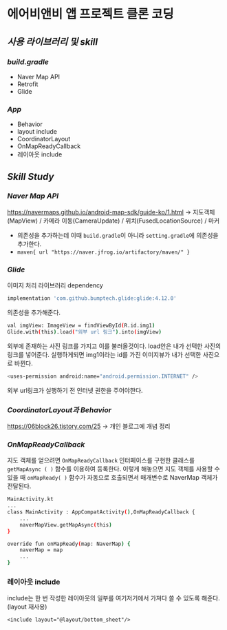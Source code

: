 # 에어비앤비 앱 프로젝트 클론 코딩
## _사용 라이브러리 및 skill_

### _build.gradle_
- Naver Map API
- Retrofit
- Glide

### _App_
 - Behavior
 - layout include
 - CoordinatorLayout
 - OnMapReadyCallback 
 - 레이아웃 include

## _Skill Study_

### _Naver Map API_

https://navermaps.github.io/android-map-sdk/guide-ko/1.html
 -> 지도객체(MapView) / 카메라 이동(CameraUpdate) / 위치(FusedLocationSource) / 마커
 
 * 의존성을 추가하는데 이때 `build.gradle`이 아니라 `setting.gradle`에 의존성을 추가한다.
 * ` maven{ url "https://naver.jfrog.io/artifactory/maven/" } `
 
### _Glide_
 이미지 처리 라이브러리
 dependency 
 ```sh
 implementation 'com.github.bumptech.glide:glide:4.12.0'
 ```
의존성을 추가해준다.
 ```sh
val imgView: ImageView = findViewById(R.id.img1)
Glide.with(this).load("외부 url 링크").into(imgView)
 ```
외부에 존재하는 사진 링크를 가지고 이를 불러올것이다.
load안은 내가 선택한 사진의 링크를 넣어준다.
실행하게되면 img1이라는 id를 가진 이미지뷰가 내가 선택한 사진으로 바뀐다.
 ```sh
<uses-permission android:name="android.permission.INTERNET" />
 ```
외부 url링크가 실행하기 전 인터넷 권한을 주어야한다.

### _CoordinatorLayout과 Behavior_

https://06block26.tistory.com/25
-> 개인 블로그에 개념 정리

### _OnMapReadyCallback_

지도 객체를 얻으려면 `OnMapReadyCallback` 인터페이스를 구현한 클래스를 `getMapAsync ( )` 함수를 이용하여 등록한다.
이렇게 해놓으면 지도 객체를 사용할 수 있을 때 `onMapReady( )` 함수가 자동으로 호출되면서 매개변수로 NaverMap 객체가
전달된다.

```sh
MainActivity.kt
...
class MainActivity : AppCompatActivity(),OnMapReadyCallback {
    ...
    naverMapView.getMapAsync(this)
}

override fun onMapReady(map: NaverMap) {
    naverMap = map
    ...
}
```

### 레이아웃 include
include는 한 번 작성한 레이아웃의 일부를 여기저기에서 가져다 쓸 수 있도록 해준다.(layout 재사용)
```sg
<include layout="@layout/bottom_sheet"/>
```
